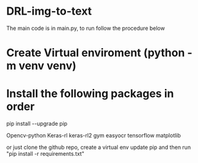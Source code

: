 # DRL-img-to-text

The main code is in main.py, to run follow the procedure below

# Create Virtual enviroment (python -m venv venv)
# Install the following packages in order
pip install --upgrade pip

Opencv-python
Keras-rl
keras-rl2
gym
easyocr
tensorflow
matplotlib

or just clone the github repo, create a virtual env update pip and then run "pip install -r requirements.txt"
